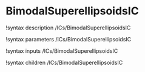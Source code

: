 <!-- MOOSE Documentation Stub: Remove this when content is added. -->

# BimodalSuperellipsoidsIC
!syntax description /ICs/BimodalSuperellipsoidsIC

!syntax parameters /ICs/BimodalSuperellipsoidsIC

!syntax inputs /ICs/BimodalSuperellipsoidsIC

!syntax children /ICs/BimodalSuperellipsoidsIC
